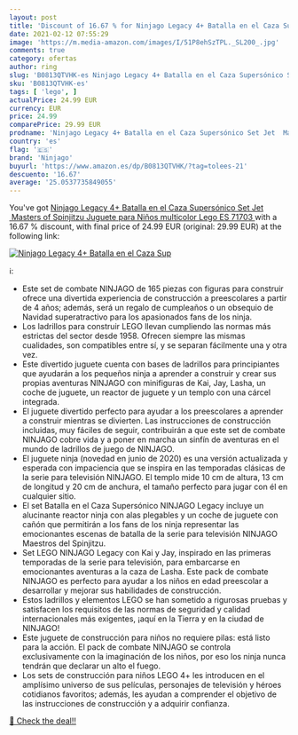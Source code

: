 ```yaml
---
layout: post
title: 'Discount of 16.67 % for Ninjago Legacy 4+ Batalla en el Caza Sup'
date: 2021-02-12 07:55:29
image: 'https://m.media-amazon.com/images/I/51P8ehSzTPL._SL200_.jpg'
comments: true
category: ofertas
author: ring
slug: 'B0813QTVHK-es Ninjago Legacy 4+ Batalla en el Caza Supersónico Set Jet...'
sku: 'B0813QTVHK-es'
tags: [ 'lego', ]
actualPrice: 24.99 EUR
currency: EUR
price: 24.99
comparePrice: 29.99 EUR
prodname: 'Ninjago Legacy 4+ Batalla en el Caza Supersónico Set Jet  Masters of Spinjitzu Juguete para Niños  multicolor  Lego ES 71703 '
country: 'es'
flag: '🇪🇸'
brand: 'Ninjago'
buyurl: 'https://www.amazon.es/dp/B0813QTVHK/?tag=tolees-21'
descuento: '16.67'
average: '25.0537735849055'
---
```


You've got [Ninjago Legacy 4+ Batalla en el Caza Supersónico Set Jet  Masters of Spinjitzu Juguete para Niños  multicolor  Lego ES 71703 ](https://www.amazon.es/dp/B0813QTVHK/?tag=tolees-21) with a  16.67 % discount, with final price of 24.99 EUR (original: 29.99 EUR) at the following link:

[![Ninjago Legacy 4+ Batalla en el Caza Sup](https://m.media-amazon.com/images/I/51P8ehSzTPL._SL200_.jpg)](https://www.amazon.es/dp/B0813QTVHK/?tag=tolees-21)

ℹ️:

- Este set de combate NINJAGO de 165 piezas con figuras para construir ofrece una divertida experiencia de construcción a preescolares a partir de 4 años; además, será un regalo de cumpleaños o un obsequio de Navidad superatractivo para los apasionados fans de los ninja.
- Los ladrillos para construir LEGO llevan cumpliendo las normas más estrictas del sector desde 1958. Ofrecen siempre las mismas cualidades, son compatibles entre sí, y se separan fácilmente una y otra vez.
- Este divertido juguete cuenta con bases de ladrillos para principiantes que ayudarán a los pequeños ninja a aprender a construir y crear sus propias aventuras NINJAGO con minifiguras de Kai, Jay, Lasha, un coche de juguete, un reactor de juguete y un templo con una cárcel integrada.
- El juguete divertido perfecto para ayudar a los preescolares a aprender a construir mientras se divierten. Las instrucciones de construcción incluidas, muy fáciles de seguir, contribuirán a que este set de combate NINJAGO cobre vida y a poner en marcha un sinfín de aventuras en el mundo de ladrillos de juego de NINJAGO.
- El juguete ninja (novedad en junio de 2020) es una versión actualizada y esperada con impaciencia que se inspira en las temporadas clásicas de la serie para televisión NINJAGO. El templo mide 10 cm de altura, 13 cm de longitud y 20 cm de anchura, el tamaño perfecto para jugar con él en cualquier sitio.
- El set Batalla en el Caza Supersónico NINJAGO Legacy incluye un alucinante reactor ninja con alas plegables y un coche de juguete con cañón que permitirán a los fans de los ninja representar las emocionantes escenas de batalla de la serie para televisión NINJAGO Maestros del Spinjitzu.
- Set LEGO NINJAGO Legacy con Kai y Jay, inspirado en las primeras temporadas de la serie para televisión, para embarcarse en emocionantes aventuras a la caza de Lasha. Este pack de combate NINJAGO es perfecto para ayudar a los niños en edad preescolar a desarrollar y mejorar sus habilidades de construcción.
- Estos ladrillos y elementos LEGO se han sometido a rigurosas pruebas y satisfacen los requisitos de las normas de seguridad y calidad internacionales más exigentes, ¡aquí en la Tierra y en la ciudad de NINJAGO!
- Este juguete de construcción para niños no requiere pilas: está listo para la acción. El pack de combate NINJAGO se controla exclusivamente con la imaginación de los niños, por eso los ninja nunca tendrán que declarar un alto el fuego.
- Los sets de construcción para niños LEGO 4+ les introducen en el amplísimo universo de sus películas, personajes de televisión y héroes cotidianos favoritos; además, les ayudan a comprender el objetivo de las instrucciones de construcción y a adquirir confianza.

[🛒 Check the deal!!](https://www.amazon.es/dp/B0813QTVHK/?tag=tolees-21)
